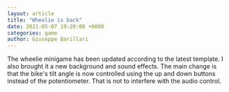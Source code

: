 ```yaml
---
layout: article
title: "Wheelie is back"
date: 2021-05-07 19:20:00 +0000
categories: game
author: Giuseppe Barillari
---
```


The wheelie minigame has been updated according to the latest template. I also brought it a new background and sound effects.
The main change is that the bike's tilt angle is now controlled using the up and down buttons instead of the potentiometer.
That is not to interfere with the audio control.
